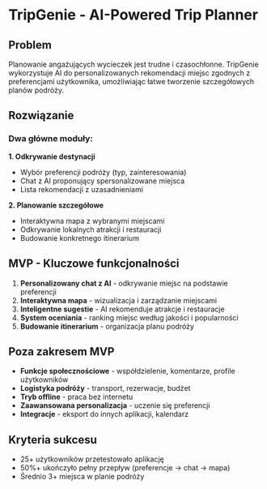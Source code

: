 # TripGenie - AI-Powered Trip Planner

## Problem
Planowanie angażujących wycieczek jest trudne i czasochłonne. TripGenie wykorzystuje AI do personalizowanych rekomendacji miejsc zgodnych z preferencjami użytkownika, umożliwiając łatwe tworzenie szczegółowych planów podróży.

## Rozwiązanie

### Dwa główne moduły:

**1. Odkrywanie destynacji**
- Wybór preferencji podróży (typ, zainteresowania)
- Chat z AI proponujący spersonalizowane miejsca
- Lista rekomendacji z uzasadnieniami

**2. Planowanie szczegółowe**  
- Interaktywna mapa z wybranymi miejscami
- Odkrywanie lokalnych atrakcji i restauracji
- Budowanie konkretnego itinerarium

## MVP - Kluczowe funkcjonalności

1. **Personalizowany chat z AI** - odkrywanie miejsc na podstawie preferencji
2. **Interaktywna mapa** - wizualizacja i zarządzanie miejscami
3. **Inteligentne sugestie** - AI rekomenduje atrakcje i restauracje
4. **System oceniania** - ranking miejsc według jakości i popularności
5. **Budowanie itinerarium** - organizacja planu podróży

## Poza zakresem MVP

- **Funkcje społecznościowe** - współdzielenie, komentarze, profile użytkowników
- **Logistyka podróży** - transport, rezerwacje, budżet
- **Tryb offline** - praca bez internetu
- **Zaawansowana personalizacja** - uczenie się preferencji
- **Integracje** - eksport do innych aplikacji, kalendarz

## Kryteria sukcesu
- 25+ użytkowników przetestowało aplikację
- 50%+ ukończyło pełny przepływ (preferencje → chat → mapa)
- Średnio 3+ miejsca w planie podróży
